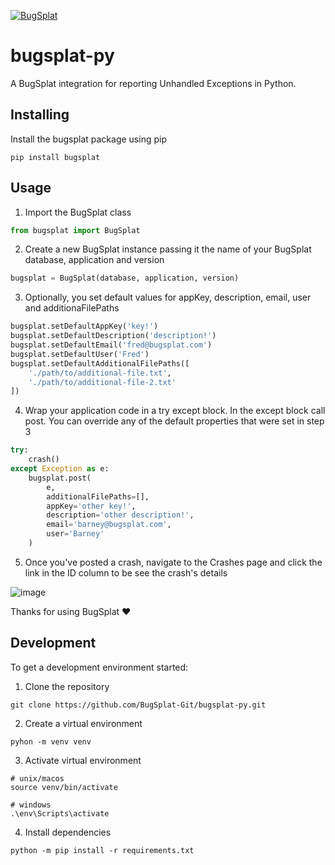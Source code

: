 [![BugSplat](https://s3.amazonaws.com/bugsplat-public/npm/header.png)](https://www.bugsplat.com)
# bugsplat-py

A BugSplat integration for reporting Unhandled Exceptions in Python.

## Installing
Install the bugsplat package using pip
```shell
pip install bugsplat
```

## Usage
1. Import the BugSplat class
```python
from bugsplat import BugSplat
```
2. Create a new BugSplat instance passing it the name of your BugSplat database, application and version
```python
bugsplat = BugSplat(database, application, version)
```
3. Optionally, you set default values for appKey, description, email, user and additionaFilePaths
```python
bugsplat.setDefaultAppKey('key!')
bugsplat.setDefaultDescription('description!')
bugsplat.setDefaultEmail('fred@bugsplat.com')
bugsplat.setDefaultUser('Fred')
bugsplat.setDefaultAdditionalFilePaths([
    './path/to/additional-file.txt',
    './path/to/additional-file-2.txt'
])
```
4. Wrap your application code in a try except block. In the except block call post. You can override any of the default properties that were set in step 3
```python
try:
    crash()
except Exception as e:
    bugsplat.post(
        e, 
        additionalFilePaths=[], 
        appKey='other key!', 
        description='other description!', 
        email='barney@bugsplat.com', 
        user='Barney'
    )
```
5. Once you've posted a crash, navigate to the Crashes page and click the link in the ID column to be see the crash's details

![image](https://user-images.githubusercontent.com/2646053/113363245-5b993000-931e-11eb-9ee0-fc2fecf3364e.png)

Thanks for using BugSplat ❤️

## Development

To get a development environment started:

1. Clone the repository
```shell
git clone https://github.com/BugSplat-Git/bugsplat-py.git
```
2. Create a virtual environment
```shell
pyhon -m venv venv
```
3. Activate virtual environment
```shell
# unix/macos
source venv/bin/activate

# windows
.\env\Scripts\activate
```
4. Install dependencies
```shell
python -m pip install -r requirements.txt
```
